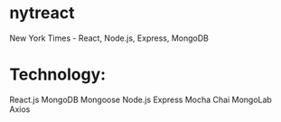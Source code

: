 # nytreact
New York Times - React, Node.js, Express, MongoDB


# Technology:
 React.js
 MongoDB
 Mongoose
 Node.js
 Express
 Mocha
 Chai
 MongoLab
 Axios
